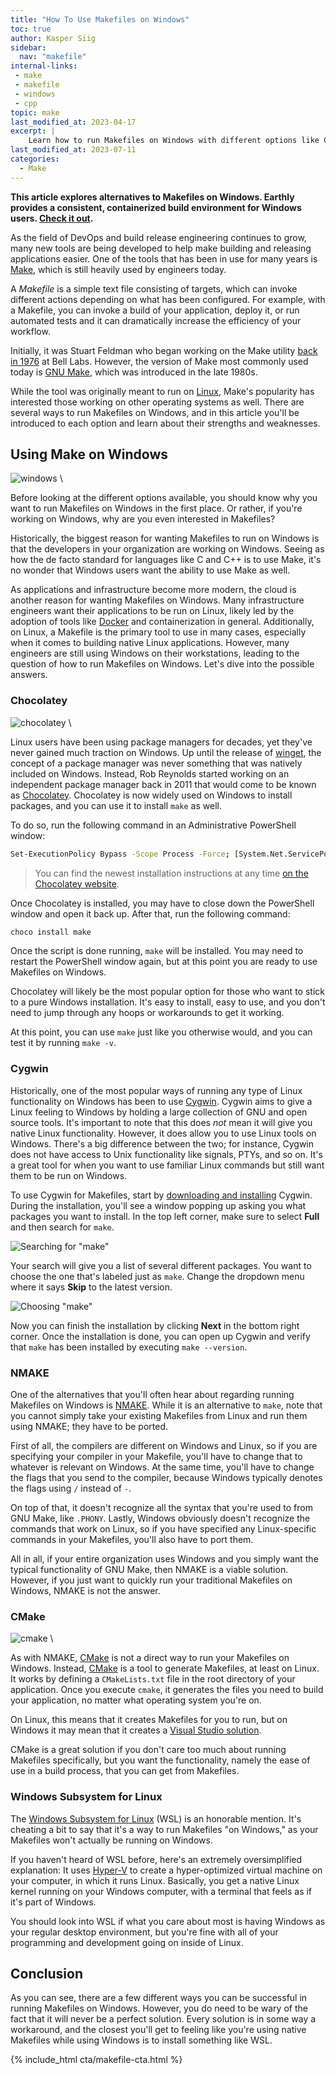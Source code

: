 ```yaml
---
title: "How To Use Makefiles on Windows"
toc: true
author: Kasper Siig
sidebar:
  nav: "makefile"
internal-links:
 - make
 - makefile
 - windows
 - cpp
topic: make
last_modified_at: 2023-04-17
excerpt: |
    Learn how to run Makefiles on Windows with different options like Chocolatey, Cygwin, NMAKE, CMake, and Windows Subsystem for Linux. Discover the strengths and weaknesses of each approach and find the best solution for your needs.
last_modified_at: 2023-07-11
categories:
  - Make
---
```

**This article explores alternatives to Makefiles on Windows. Earthly provides a consistent, containerized build environment for Windows users. [Check it out](https://cloud.earthly.dev/login).**

As the field of DevOps and build release engineering continues to grow, many new tools are being developed to help make building and releasing applications easier. One of the tools that has been in use for many years is [Make](https://en.wikipedia.org/wiki/Make_(software)), which is still heavily used by engineers today.

A *Makefile* is a simple text file consisting of targets, which can invoke different actions depending on what has been configured. For example, with a Makefile, you can invoke a build of your application, deploy it, or run automated tests and it can dramatically increase the efficiency of your workflow.

Initially, it was Stuart Feldman who began working on the Make utility [back in 1976](https://en.wikipedia.org/wiki/Make_(software)#Origin) at Bell Labs. However, the version of Make most commonly used today is [GNU Make](https://www.gnu.org/software/make/), which was introduced in the late 1980s.

While the tool was originally meant to run on [Linux](https://www.linux.org), Make's popularity has interested those working on other operating systems as well. There are several ways to run Makefiles on Windows, and in this article you'll be introduced to each option and learn about their strengths and weaknesses.

## Using Make on Windows

![windows]({{site.images}}{{page.slug}}/windows.jpg) \

Before looking at the different options available, you should know why you want to run Makefiles on Windows in the first place. Or rather, if you're working on Windows, why are you even interested in Makefiles?

Historically, the biggest reason for wanting Makefiles to run on Windows is that the developers in your organization are working on Windows. Seeing as how the de facto standard for languages like C and C++ is to use Make, it's no wonder that Windows users want the ability to use Make as well.

As applications and infrastructure become more modern, the cloud is another reason for wanting Makefiles on Windows. Many infrastructure engineers want their applications to be run on Linux, likely led by the adoption of tools like [Docker](https://www.docker.com) and containerization in general. Additionally, on Linux, a Makefile is the primary tool to use in many cases, especially when it comes to building native Linux applications. However, many engineers are still using Windows on their workstations, leading to the question of how to run Makefiles on Windows. Let's dive into the possible answers.

### Chocolatey

![chocolatey]({{site.images}}{{page.slug}}/chocolatey.png) \

Linux users have been using package managers for decades, yet they've never gained much traction on Windows. Up until the release of [winget](https://docs.microsoft.com/en-us/windows/package-manager/winget/), the concept of a package manager was never something that was natively included on Windows. Instead, Rob Reynolds started working on an independent package manager back in 2011 that would come to be known as [Chocolatey](https://blog.chocolatey.org/2016/03/celebrating-5-years/). Chocolatey is now widely used on Windows to install packages, and you can use it to install `make` as well.

To do so, run the following command in an Administrative PowerShell window:

~~~{.bash caption=">_"}
Set-ExecutionPolicy Bypass -Scope Process -Force; [System.Net.ServicePointManager]::SecurityProtocol = [System.Net.ServicePointManager]::SecurityProtocol -bor 3072; iex ((New-Object System.Net.WebClient).DownloadString('https://community.chocolatey.org/install.ps1'))
~~~

> You can find the newest installation instructions at any time [on the Chocolatey website](https://chocolatey.org/install).

Once Chocolatey is installed, you may have to close down the PowerShell window and open it back up. After that, run the following command:

~~~{.bash caption=">_"}
choco install make
~~~

Once the script is done running, `make` will be installed. You may need to restart the PowerShell window again, but at this point you are ready to use Makefiles on Windows.

Chocolatey will likely be the most popular option for those who want to stick to a pure Windows installation. It's easy to install, easy to use, and you don't need to jump through any hoops or workarounds to get it working.

At this point, you can use `make` just like you otherwise would, and you can test it by running `make -v`.

### Cygwin

Historically, one of the most popular ways of running any type of Linux functionality on Windows has been to use [Cygwin](https://www.cygwin.com/index.html). Cygwin aims to give a Linux feeling to Windows by holding a large collection of GNU and open source tools. It's important to note that this does *not* mean it will give you native Linux functionality. However, it does allow you to use Linux tools on Windows. There's a big difference between the two; for instance, Cygwin does not have access to Unix functionality like signals, PTYs, and so on. It's a great tool for when you want to use familiar Linux commands but still want them to be run on Windows.

To use Cygwin for Makefiles, start by [downloading and installing](https://www.cygwin.com/install.html) Cygwin. During the installation, you'll see a window popping up asking you what packages you want to install. In the top left corner, make sure to select **Full** and then search for `make`.

![Searching for "make"]({{site.images}}{{page.slug}}/Vx2tzwc.png)

Your search will give you a list of several different packages. You want to choose the one that's labeled just as `make`. Change the dropdown menu where it says **Skip** to the latest version.

![Choosing "make"]({{site.images}}{{page.slug}}/ElSKczz.png)

Now you can finish the installation by clicking **Next** in the bottom right corner. Once the installation is done, you can open up Cygwin and verify that `make` has been installed by executing `make --version`.

### NMAKE

One of the alternatives that you'll often hear about regarding running Makefiles on Windows is [NMAKE](https://docs.microsoft.com/en-us/cpp/build/reference/nmake-reference?view=msvc-170). While it is an alternative to `make`, note that you cannot simply take your existing Makefiles from Linux and run them using NMAKE; they have to be ported.

First of all, the compilers are different on Windows and Linux, so if you are specifying your compiler in your Makefile, you'll have to change that to whatever is relevant on Windows. At the same time, you'll have to change the flags that you send to the compiler, because Windows typically denotes the flags using `/` instead of `-`.

On top of that, it doesn't recognize all the syntax that you're used to from GNU Make, like `.PHONY`. Lastly, Windows obviously doesn't recognize the commands that work on Linux, so if you have specified any Linux-specific commands in your Makefiles, you'll also have to port them.

All in all, if your entire organization uses Windows and you simply want the typical functionality of GNU Make, then NMAKE is a viable solution. However, if you just want to quickly run your traditional Makefiles on Windows, NMAKE is not the answer.

### CMake

![cmake]({{site.images}}{{page.slug}}/cmake.jpg) \

As with NMAKE, [CMake](/blog/using-cmake) is not a direct way to run your Makefiles on Windows. Instead, [CMake](https://cmake.org) is a tool to generate Makefiles, at least on Linux. It works by defining a `CMakeLists.txt` file in the root directory of your application. Once you execute `cmake`, it generates the files you need to build your application, no matter what operating system you're on.

On Linux, this means that it creates Makefiles for you to run, but on Windows it may mean that it creates a [Visual Studio solution](https://docs.microsoft.com/en-us/visualstudio/get-started/tutorial-projects-solutions?view=vs-2022).

CMake is a great solution if you don't care too much about running Makefiles specifically, but you want the functionality, namely the ease of use in a build process, that you can get from Makefiles.

### Windows Subsystem for Linux

The [Windows Subsystem for Linux](https://docs.microsoft.com/en-us/windows/wsl/about) (WSL) is an honorable mention. It's cheating a bit to say that it's a way to run Makefiles "on Windows," as your Makefiles won't actually be running on Windows.

If you haven't heard of WSL before, here's an extremely oversimplified explanation: It uses [Hyper-V](https://docs.microsoft.com/en-us/windows-server/virtualization/hyper-v/hyper-v-technology-overview) to create a hyper-optimized virtual machine on your computer, in which it runs Linux. Basically, you get a native Linux kernel running on your Windows computer, with a terminal that feels as if it's part of Windows.

You should look into WSL if what you care about most is having Windows as your regular desktop environment, but you're fine with all of your programming and development going on inside of Linux.

## Conclusion

As you can see, there are a few different ways you can be successful in running Makefiles on Windows. However, you do need to be wary of the fact that it will never be a perfect solution. Every solution is in some way a workaround, and the closest you'll get to feeling like you're using native Makefiles while using Windows is to install something like WSL.

{% include_html cta/makefile-cta.html %}

<!-- If all this becomes too tedious for you and you're looking for an easier alternative to optimize your builds, then check out [Earthly](https://cloud.earthly.dev/login). Earthly has taken all the best parts of Makefiles and combined them with the best parts of Dockerfiles to help make your build processes more streamlined and effective. -->
